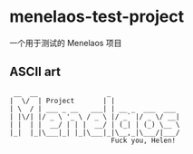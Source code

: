 # menelaos-test-project
一个用于测试的 Menelaos 项目

## ASCII art

```
 __  __                 _                 
|  \/  | Project       | |                
| \  / | ___ _ __   ___| | __ _  ___  ___
| |\/| |/ _ \ '_ \ / _ \ |/ _` |/ _ \/ __|
| |  | |  __/ | | |  __/ | (_| | (_) \__ \
|_|  |_|\___|_| |_|\___|_|\__,_|\___/|___/
                         Fuck you, Helen!
```
